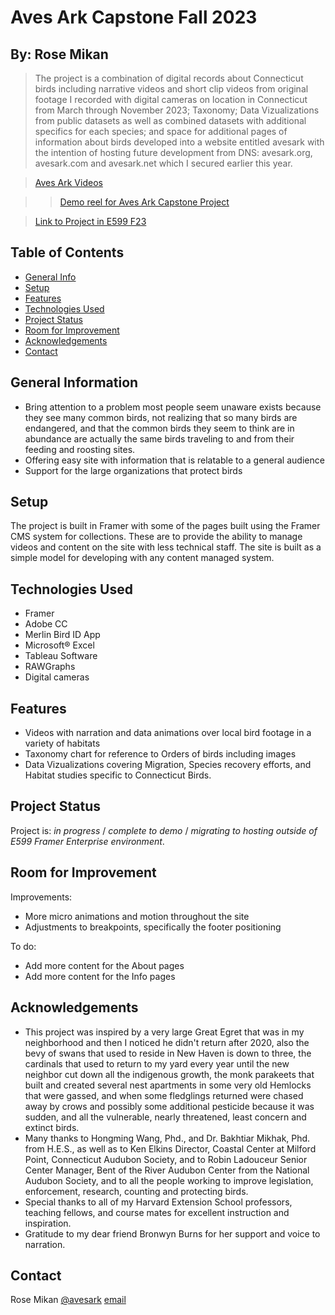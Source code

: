 # Aves Ark Capstone Fall 2023

## By: Rose Mikan

> The project is a combination of digital records about Connecticut birds including narrative videos and short clip videos from original footage I recorded with digital cameras on location in Connecticut from March through November 2023; Taxonomy; Data Vizualizations from public datasets as well as combined datasets with additional specifics for each species; and space for additional pages of information about birds developed into a website entitled avesark with the intention of hosting future development from DNS: avesark.org, avesark.com and avesark.net which I secured earlier this year.  


> [Aves Ark Videos](https://www.youtube.com/@avesark)

> > [Demo reel for Aves Ark Capstone Project](https://youtu.be/Z9vFpsifWTU)

> [Link to Project in E599 F23](https://framer.com/projects/avesark--mul8yCWtLm11RA7McgLR)

## Table of Contents
* [General Info](#general-information)
* [Setup](#setup)
* [Features](#features)
* [Technologies Used](#technologies-used)
* [Project Status](#project-status)
* [Room for Improvement](#room-for-improvement)
* [Acknowledgements](#acknowledgements)
* [Contact](#contact)

## General Information

- Bring attention to a problem most people seem unaware exists because they see many common birds, not realizing that so many birds are endangered, and that the common birds they seem to think are in abundance are actually the same birds traveling to and from their feeding and roosting sites.
- Offering easy site with information that is relatable to a general audience
- Support for the large organizations that protect birds

## Setup
The project is built in Framer with some of the pages built using the Framer CMS system for collections. These are to provide the ability to manage videos and content on the site with less technical staff. The site is built as a simple model for developing with any content managed system. 

## Technologies Used
- Framer
- Adobe CC
- Merlin Bird ID App
- Microsoft® Excel
- Tableau Software
- RAWGraphs
- Digital cameras


## Features
- Videos with narration and data animations over local bird footage in a variety of habitats
- Taxonomy chart for reference to Orders of birds including images
- Data Vizualizations covering Migration, Species recovery efforts, and Habitat studies specific to Connecticut Birds.


## Project Status
Project is: _in progress_ / _complete to demo_ / _migrating to hosting outside of E599 Framer Enterprise environment_. 

## Room for Improvement

Improvements:
- More micro animations and motion throughout the site
- Adjustments to breakpoints, specifically the footer positioning

To do:
- Add more content for the About pages
- Add more content for the Info pages


## Acknowledgements
- This project was inspired by a very large Great Egret that was in my neighborhood and then I noticed he didn't return after 2020, also the bevy of swans that used to reside in New Haven is down to three, the cardinals that used to return to my yard every year until the new neighbor cut down all the indigenous growth, the monk parakeets that built and created several nest apartments in some very old Hemlocks that were gassed, and when some fledglings returned were chased away by crows and possibly some additional pesticide because it was sudden, and all the vulnerable, nearly threatened, least concern and extinct birds.
- Many thanks to Hongming Wang, Phd., and Dr. Bakhtiar Mikhak, Phd. from H.E.S., as well as to Ken Elkins
Director, Coastal Center at Milford Point, Connecticut Audubon Society, and to Robin Ladouceur
Senior Center Manager, Bent of the River Audubon Center from the National Audubon Society, and to all the people working to improve legislation, enforcement, research, counting and protecting birds.
- Special thanks to all of my Harvard Extension School professors, teaching fellows, and course mates for excellent instruction and inspiration.
-  Gratitude to my dear friend Bronwyn Burns for her support and voice to narration.


## Contact
Rose Mikan [@avesark](https://www.youtube.com/@avesark/) [email](avesarkorg@gmail.com)

